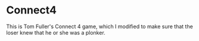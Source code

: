 # Connect4
This is Tom Fuller's Connect 4 game, which I modified to make sure that the loser knew that he or she was a plonker.
